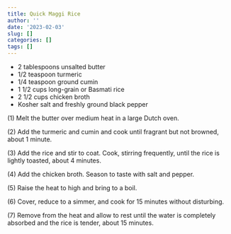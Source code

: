 ```yaml
---
title: Quick Maggi Rice
author: ''
date: '2023-02-03'
slug: []
categories: []
tags: []
---
```


- 2 tablespoons unsalted butter
- 1/2 teaspoon turmeric
- 1/4 teaspoon ground cumin
- 1 1/2 cups long-grain or Basmati rice
- 2 1/2 cups chicken broth
- Kosher salt and freshly ground black pepper

(1) Melt the butter over medium heat in a large Dutch oven.

(2) Add the turmeric and cumin and cook until fragrant but not browned, about 1 minute.

(3) Add the rice and stir to coat. Cook, stirring frequently, until the rice is lightly toasted, about 4 minutes.

(4) Add the chicken broth. Season to taste with salt and pepper.

(5) Raise the heat to high and bring to a boil. 

(6) Cover, reduce to a simmer, and cook for 15 minutes without disturbing.

(7) Remove from the heat and allow to rest until the water is completely absorbed and the rice is tender, about 15 minutes.

